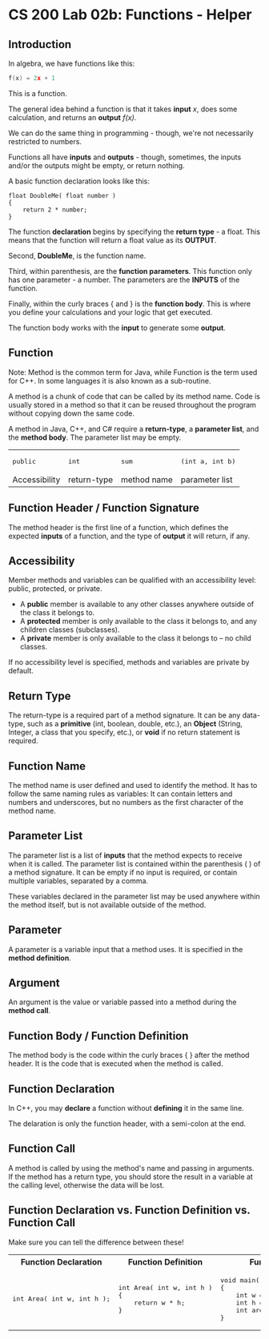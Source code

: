 # CS 200 Lab 02b: Functions - Helper

## Introduction

In algebra, we have functions like this:

```c++
f(x) = 2x + 1
```

This is a function.

The general idea behind a function is that it takes **input** *x*, does some
calculation, and returns an **output** *f(x)*.

We can do the same thing in programming - though, we're not necessarily restricted to numbers.

Functions all have **inputs** and **outputs** - though, sometimes,
the inputs and/or the outputs might be empty, or return nothing.

A basic function declaration looks like this:

```c+++
float DoubleMe( float number )
{
    return 2 * number;
}
```

The function **declaration** begins by specifying the **return type** - a float.
This means that the function will return a float value as its **OUTPUT**.

Second, **DoubleMe**, is the function name.

Third, within parenthesis, are the **function parameters**. This function only 
has one parameter - a number. The parameters are the **INPUTS** of the function.

Finally, within the curly braces { and } is the **function body**. This is where
you define your calculations and your logic that get executed.

The function body works with the **input** to generate some **output**.


## Function

Note: Method is the common term for Java, while Function is the term used for C++. In some languages it is also known as a sub-routine.

A method is a chunk of code that can be called by its method name. Code is usually stored in a method so that it can be reused throughout the program without copying down the same code.

A method in Java, C++, and C# require a **return-type**, 
a **parameter list**, and the **method body**. The parameter list may be empty.

<table>
<tr>
<td><pre>public</pre></td>
<td><pre>int</pre></td>
<td><pre>sum</pre></td>
<td><pre>(int a, int b)</pre></td>
</tr>
<tr>
<td>Accessibility</td>
<td>return-type</td>
<td>method name</td>
<td>parameter list</td>
</tr>
</table>

## Function Header / Function Signature

The method header is the first line of a function,
which defines the expected **inputs** of a function, 
and the type of **output** it will return, if any.

## Accessibility

Member methods and variables can be qualified with an accessibility level: public, protected, or private.

* A **public** member is available to any other classes anywhere outside of the class it belongs to.
* A **protected** member is only available to the class it belongs to, and any children classes (subclasses).
* A **private** member is only available to the class it belongs to – no child classes.

If no accessibility level is specified, methods and variables are private by default.

## Return Type

The return-type is a required part of a method signature. 
It can be any data-type, such as a **primitive** (int, boolean, double, etc.), 
an **Object** (String, Integer, a class that you specify, etc.), 
or **void** if no return statement is required.

## Function Name

The method name is user defined and used to identify the method. It has to follow the same naming rules as variables: It can contain letters and numbers and underscores, but no numbers as the first character of the method name.

## Parameter List

The parameter list is a list of **inputs** that the method expects to receive when it is called. The parameter list is contained within the parenthesis ( ) of a method signature. It can be empty if no input is required, or contain multiple variables, separated by a comma.

These variables declared in the parameter list may be used anywhere within the method itself, but is not available outside of the method.

## Parameter

A parameter is a variable input that a method uses. It is specified in the **method definition**.

## Argument

An argument is the value or variable passed into a method during the **method call**.

## Function Body / Function Definition

The method body is the code within the curly braces { } after the method header. It is the code that is executed when the method is called.

## Function Declaration

In C++, you may **declare** a function without **defining** it in the same line.

The delaration is only the function header, with a semi-colon at the end.

## Function Call

A method is called by using the method's name and passing in arguments. If the method has a return type, you should store the result in a variable at the calling level, otherwise the data will be lost.

## Function Declaration vs. Function Definition vs. Function Call

Make sure you can tell the difference between these!

<table>
<tr>
<th>Function Declaration</th>
<th>Function Definition</th>
<th>Function Call</th>
</tr>

<tr>
<td><pre>
int Area( int w, int h );
</pre></td>

<td><pre>
int Area( int w, int h )
{
    return w * h;
}
</pre></td>

<td><pre>
void main()
{
    int w = 5;
    int h = 4;
    int area = Area( w, h );
}
</pre></td>
</tr>
</table>

